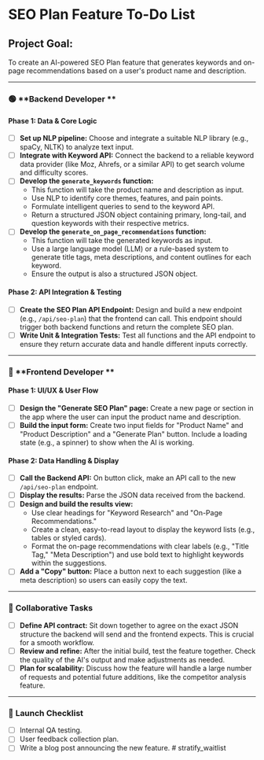 # SEO Plan Feature To-Do List

## **Project Goal:**
To create an AI-powered SEO Plan feature that generates keywords and on-page recommendations based on a user's product name and description.

---

### 🟢 **Backend Developer **

#### **Phase 1: Data & Core Logic**

* [ ] **Set up NLP pipeline:** Choose and integrate a suitable NLP library (e.g., spaCy, NLTK) to analyze text input.
* [ ] **Integrate with Keyword API:** Connect the backend to a reliable keyword data provider (like Moz, Ahrefs, or a similar API) to get search volume and difficulty scores.
* [ ] **Develop the `generate_keywords` function:**
    * This function will take the product name and description as input.
    * Use NLP to identify core themes, features, and pain points.
    * Formulate intelligent queries to send to the keyword API.
    * Return a structured JSON object containing primary, long-tail, and question keywords with their respective metrics.
* [ ] **Develop the `generate_on_page_recommendations` function:**
    * This function will take the generated keywords as input.
    * Use a large language model (LLM) or a rule-based system to generate title tags, meta descriptions, and content outlines for each keyword.
    * Ensure the output is also a structured JSON object.

#### **Phase 2: API Integration & Testing**

* [ ] **Create the SEO Plan API Endpoint:** Design and build a new endpoint (e.g., `/api/seo-plan`) that the frontend can call. This endpoint should trigger both backend functions and return the complete SEO plan.
* [ ] **Write Unit & Integration Tests:** Test all functions and the API endpoint to ensure they return accurate data and handle different inputs correctly.

---

### 🔵 **Frontend Developer **

#### **Phase 1: UI/UX & User Flow**

* [ ] **Design the "Generate SEO Plan" page:** Create a new page or section in the app where the user can input the product name and description.
* [ ] **Build the input form:** Create two input fields for "Product Name" and "Product Description" and a "Generate Plan" button. Include a loading state (e.g., a spinner) to show when the AI is working.

#### **Phase 2: Data Handling & Display**

* [ ] **Call the Backend API:** On button click, make an API call to the new `/api/seo-plan` endpoint.
* [ ] **Display the results:** Parse the JSON data received from the backend.
* [ ] **Design and build the results view:**
    * Use clear headings for "Keyword Research" and "On-Page Recommendations."
    * Create a clean, easy-to-read layout to display the keyword lists (e.g., tables or styled cards).
    * Format the on-page recommendations with clear labels (e.g., "Title Tag," "Meta Description") and use bold text to highlight keywords within the suggestions.
* [ ] **Add a "Copy" button:** Place a button next to each suggestion (like a meta description) so users can easily copy the text.

---

### 🤝 **Collaborative Tasks**

* [ ] **Define API contract:** Sit down together to agree on the exact JSON structure the backend will send and the frontend expects. This is crucial for a smooth workflow.
* [ ] **Review and refine:** After the initial build, test the feature together. Check the quality of the AI's output and make adjustments as needed.
* [ ] **Plan for scalability:** Discuss how the feature will handle a large number of requests and potential future additions, like the competitor analysis feature.

---

### 🚀 **Launch Checklist**

* [ ] Internal QA testing.
* [ ] User feedback collection plan.
* [ ] Write a blog post announcing the new feature.
#   s t r a t i f y _ w a i t l i s t  
 